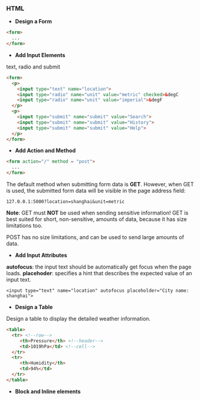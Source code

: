 ### HTML

* **Design a Form**
```html
<form>
  ...
</form>
```
* **Add Input Elements**

text, radio and submit

```html
<form>
  <p>
    <input type="text" name="location">
    <input type="radio" name="unit" value="metric" checked>&degC
    <input type="radio" name="unit" value="imperial">&degF
  </p>
  <p>
    <input type="submit" name="submit" value="Search">
    <input type="submit" name="submit" value="History">
    <input type="submit" name="submit" value="Help">
  </p>
</form>
```
* **Add Action and Method**

```html
<form action="/" method = "post">
  ...
</form>
```
The default method when submitting form data is **GET**. However, when GET is used, the submitted form data will be visible in the page address field: 
```
127.0.0.1:5000?location=shanghai&unit=metric
```
**Note**: GET must **NOT** be used when sending sensitive information! GET is best suited for short, non-sensitive, amounts of data, because it has size limitations too.

POST has no size limitations, and can be used to send large amounts of data.

* **Add Input Attributes**

**autofocus**: the input text should be automatically get focus when the page loads.
**placehoder**: specifies a hint that describes the expected value of an input text.

```
<input type="text" name="location" autofocus placeholder="City name: shanghai">
```

* **Design a Table**

Design a table to display the detailed weather information.
```html
<table>
  <tr> <!--row-->
     <th>Pressure</th> <!--header-->
     <td>1019hPa</td> <!--cell-->
  </tr>
  <tr>
     <th>Humidity</th>
     <td>94%</td>
  </tr>
</table>
```

* **Block and Inline elements**



